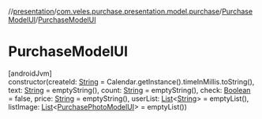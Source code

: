 //[presentation](../../../index.md)/[com.veles.purchase.presentation.model.purchase](../index.md)/[PurchaseModelUI](index.md)/[PurchaseModelUI](-purchase-model-u-i.md)

# PurchaseModelUI

[androidJvm]\
constructor(createId: [String](https://kotlinlang.org/api/latest/jvm/stdlib/kotlin/-string/index.html) = Calendar.getInstance().timeInMillis.toString(), text: [String](https://kotlinlang.org/api/latest/jvm/stdlib/kotlin/-string/index.html) = emptyString(), count: [String](https://kotlinlang.org/api/latest/jvm/stdlib/kotlin/-string/index.html) = emptyString(), check: [Boolean](https://kotlinlang.org/api/latest/jvm/stdlib/kotlin/-boolean/index.html) = false, price: [String](https://kotlinlang.org/api/latest/jvm/stdlib/kotlin/-string/index.html) = emptyString(), userList: [List](https://kotlinlang.org/api/latest/jvm/stdlib/kotlin.collections/-list/index.html)&lt;[String](https://kotlinlang.org/api/latest/jvm/stdlib/kotlin/-string/index.html)&gt; = emptyList(), listImage: [List](https://kotlinlang.org/api/latest/jvm/stdlib/kotlin.collections/-list/index.html)&lt;[PurchasePhotoModelUI](../-purchase-photo-model-u-i/index.md)&gt; = emptyList())

